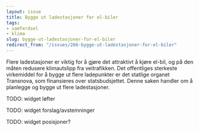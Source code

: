 ```yaml
---
layout: issue
title: Bygge ut ladestasjoner for el-biler
tags:
- samferdsel
- klima
slug: bygge-ut-ladestasjoner-for-el-biler
redirect_from: "/issues/266-bygge-ut-ladestasjoner-for-el-biler"
---
```


Flere ladestasjoner er viktig for å gjøre det attraktivt å kjøre el-bil, og på den måten redusere klimautslipp fra veitrafikken. Det offentliges sterkeste virkemiddel for å bygge ut flere ladepunkter er det statlige organet Transnova, som finansieres over statsbudsjettet. Denne saken handler om å planlegge og bygge ut flere ladestasjoner.

TODO: widget løfter

TODO: widget forslag/avstemninger

TODO: widget posisjoner?


